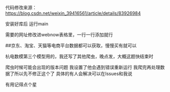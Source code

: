 代码修改来源：https://blog.csdn.net/weixin_39416561/article/details/83926984

安装好库后 运行main

需要的网址修改进webnow表格里，一行一行添加就行

##京东、淘宝、天猫等电商平台数据都可以获取，慢慢买有就可以

杭电数模第三个模型用的，我还写了其他爬虫，晚点发，大概这题快结束时

爬虫时候可能会出现的版本问题 我设置了他会遇到错误重新运行 我爬完再处理数据了所以先不修正这个了 具体的有人会解决可以在Issues和我说

有用记得点个星

